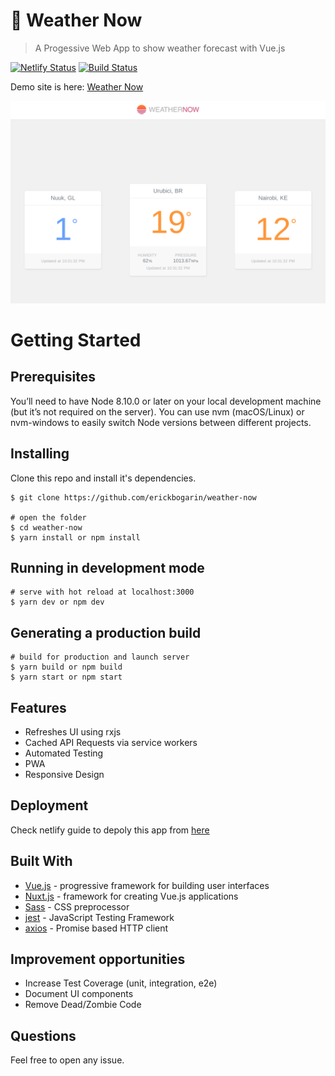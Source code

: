 # :city_sunrise: Weather Now
> A Progessive Web App to show weather forecast with Vue.js 

[![Netlify Status](https://api.netlify.com/api/v1/badges/76a23581-c922-44bb-b700-36a21d33d58e/deploy-status)](https://app.netlify.com/sites/eb-weather-now/deploys)
[![Build Status](https://travis-ci.org/erickbogarin/weather-now.svg?branch=master)](https://travis-ci.org/erickbogarin/weather-now)

Demo site is here: [Weather Now](https://eb-weather-now.netlify.com)

![screenshot of site](/docs/screenshot.png)

# Getting Started

## Prerequisites

You’ll need to have Node 8.10.0 or later on your local development machine (but it’s not required on the server). You can use nvm (macOS/Linux) or nvm-windows to easily switch Node versions between different projects.

## Installing

Clone this repo and install it's dependencies.

```
$ git clone https://github.com/erickbogarin/weather-now

# open the folder
$ cd weather-now
$ yarn install or npm install
```

## Running in development mode

```
# serve with hot reload at localhost:3000
$ yarn dev or npm dev
```

## Generating a production build

```
# build for production and launch server
$ yarn build or npm build
$ yarn start or npm start
```

## Features

- Refreshes UI using rxjs
- Cached API Requests via service workers
- Automated Testing
- PWA
- Responsive Design

## Deployment

Check netlify guide to depoly this app from [here](https://www.netlify.com/blog/2016/09/29/a-step-by-step-guide-deploying-on-netlify/)

## Built With

- [Vue.js](https://vuejs.org) - progressive framework for building user interfaces
- [Nuxt.js](https://nuxtjs.org/) - framework for creating Vue.js applications
- [Sass](https://sass-lang.com/) - CSS preprocessor
- [jest](https://jestjs.io/) - JavaScript Testing Framework
- [axios](https://github.com/axios/axios) - Promise based HTTP client

## Improvement opportunities

- Increase Test Coverage (unit, integration, e2e)
- Document UI components
- Remove Dead/Zombie Code

## Questions

Feel free to open any issue.
